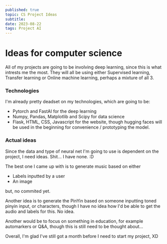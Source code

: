 ```yaml
---
published: true
topic: CS Project Ideas
subtitle: 
date: 2023-08-22
tags: Project AI
---
```


# Ideas for computer science
All of my projects are going to be involving deep learning, since this is what intrests me the most.
They will all be using either Supervised learning, Transfer learning or Online machine learning,
perhaps a mixture of all 3. 

### Technologies

I'm already pretty deadset on my technologies, which are going to be:
- Pytorch and FastAI for the deep learning
- Numpy, Pandas, Matplotlib and Scipy for data science
- Flask, HTML, CSS, Javascript for the website, though
  hugging faces will be used in the beginning for convenience / prototyping the model.

### Actual ideas
Since the data and type of neural net I'm going to use is dependent on the project, I need ideas.
Shit... I have none. :D

The best one I came up with is to generate music based on either
- Labels inputted by a user
- An image

but, no commited yet.

Another idea is to generate the PinYin based on someone inputting toned pinyin input, or characters,
though I have no idea how I'd be able to get the audio and labels for this. No idea.

Another would be to focus on something in education, for example automarkers or Q&A, though
this is still need to be thought about...

Overall, I'm glad I've still got a month before I need to start my project, XD
